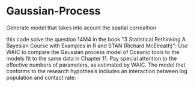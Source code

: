 # Gaussian-Process
Generate model that takes into acount the spatial correaltion 

this code solve the question 14M4 in the book "3 Statistical Rethinking A Bayesian Course with Examples in R and STAN (Richard McElreath)":
Use WAIC to compare the Gaussian process model of Oceanic tools to the models fit to the same data in Chapter 11. Pay special attention to the effective numbers of parameters, as estimated by WAIC. 
The model that conforms to the research hypothesis includes an interaction between log population and contact rate: 
